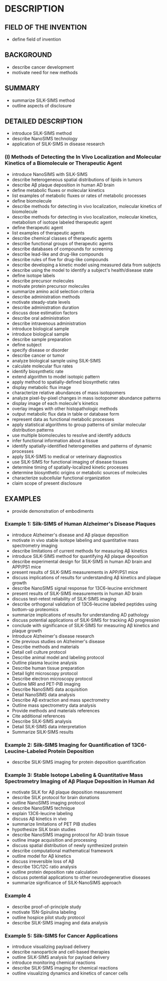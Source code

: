 # DESCRIPTION

## FIELD OF THE INVENTION

- define field of invention

## BACKGROUND

- describe cancer development
- motivate need for new methods

## SUMMARY

- summarize SILK-SIMS method
- outline aspects of disclosure

## DETAILED DESCRIPTION

- introduce SILK-SIMS method
- describe NanoSIMS technology
- application of SILK-SIMS in disease research

### (I) Methods of Detecting the In Vivo Localization and Molecular Kinetics of a Biomolecule or Therapeutic Agent

- introduce NanoSIMS with SILK-SIMS
- describe heterogeneous spatial distributions of lipids in tumors
- describe Aβ plaque deposition in human AD brain
- define metabolic fluxes or molecular kinetics
- list examples of metabolic fluxes or rates of metabolic processes
- define biomolecule
- describe methods for detecting in vivo localization, molecular kinetics of biomolecule
- describe methods for detecting in vivo localization, molecular kinetics, metabolism of isotope labeled therapeutic agent
- define therapeutic agent
- list examples of therapeutic agents
- describe chemical classes of therapeutic agents
- describe functional groups of therapeutic agents
- describe databases of compounds for screening
- describe lead-like and drug-like compounds
- describe rules of five for drug-like compounds
- describe developing a kinetic model using measured data from subjects
- describe using the model to identify a subject's health/disease state
- define isotope labels
- describe precursor molecules
- motivate protein precursor molecules
- summarize amino acid selection criteria
- describe administration methods
- motivate steady-state levels
- describe administration duration
- discuss dose estimation factors
- describe oral administration
- describe intravenous administration
- introduce biological sample
- introduce biological sample
- describe sample preparation
- define subject
- specify disease or disorder
- describe cancer or tumor
- analyze biological sample using SILK-SIMS
- calculate molecular flux rates
- identify biosynthetic rate
- extend algorithm to model isotopic pattern
- apply method to spatially-defined biosynthetic rates
- display metabolic flux image
- characterize relative abundances of mass isotopomers
- analyze pixel-by-pixel changes in mass isotopomer abundance patterns
- display image of each molecule's kinetics
- overlay images with other histopathologic methods
- output metabolic flux data in table or database form
- represent data as functional metabolic processes
- apply statistical algorithms to group patterns of similar molecular distribution patterns
- use multiple biomolecules to resolve and identify adducts
- infer functional information about a tissue
- identify spatially-identified heterogeneities and patterns of dynamic processes
- apply SILK-SIMS to medical or veterinary diagnostics
- use SILK-SIMS for functional imaging of disease tissues
- determine timing of spatially-localized kinetic processes
- determine biosynthetic origins or metabolic sources of molecules
- characterize subcellular functional organization
- claim scope of present disclosure

## EXAMPLES

- provide demonstration of embodiments

### Example 1: Silk-SIMS of Human Alzheimer's Disease Plaques

- introduce Alzheimer's disease and Aβ plaque deposition
- motivate in vivo stable isotope labeling and quantitative mass spectrometry imaging
- describe limitations of current methods for measuring Aβ kinetics
- introduce SILK-SIMS method for quantifying Aβ plaque deposition
- describe experimental design for SILK-SIMS in human AD brain and APP/PS1 mice
- present results of SILK-SIMS measurements in APP/PS1 mice
- discuss implications of results for understanding Aβ kinetics and plaque growth
- describe NanoSIMS signal response for 13C6-leucine enrichment
- present results of SILK-SIMS measurements in human AD brain
- discuss test-retest reliability of SILK-SIMS imaging
- describe orthogonal validation of 13C6-leucine labeled peptides using bottom-up proteomics
- summarize implications of results for understanding AD pathology
- discuss potential applications of SILK-SIMS for tracking AD progression
- conclude with significance of SILK-SIMS for measuring Aβ kinetics and plaque growth
- Introduce Alzheimer's disease research
- Cite previous studies on Alzheimer's disease
- Describe methods and materials
- Detail cell culture protocol
- Describe animal model and labeling protocol
- Outline plasma leucine analysis
- Describe human tissue preparation
- Detail light microscopy protocol
- Describe electron microscopy protocol
- Outline MRI and PET-PiB imaging
- Describe NanoSIMS data acquisition
- Detail NanoSIMS data analysis
- Describe Aβ extraction and mass spectrometry
- Outline mass spectrometry data analysis
- Provide methods and materials references
- Cite additional references
- Describe SILK-SIMS analysis
- Detail SILK-SIMS data interpretation
- Summarize SILK-SIMS results

### Example 2: Silk-SIMS Imaging for Quantification of 13C6-Leucine-Labeled Protein Deposition

- describe SILK-SIMS imaging for protein deposition quantification

### Example 3: Stable Isotope Labeling & Quantitative Mass Spectrometry Imaging of Aβ Plaque Deposition in Human Ad

- motivate SILK for Aβ plaque deposition measurement
- describe SILK protocol for brain donations
- outline NanoSIMS imaging protocol
- describe NanoSIMS technique
- explain 13C6-leucine labeling
- discuss Aβ kinetics in vivo
- summarize limitations of PET PIB studies
- hypothesize SILK brain studies
- describe NanoSIMS imaging protocol for AD brain tissue
- outline image acquisition and processing
- discuss spatial distribution of newly synthesized protein
- describe computational mathematical framework
- outline model for Aβ kinetics
- discuss irreversible loss of Aβ
- describe 13C/12C ratio analysis
- outline protein deposition rate calculation
- discuss potential applications to other neurodegenerative diseases
- summarize significance of SILK-NanoSIMS approach

### Example 4

- describe proof-of-principle study
- motivate 15N-Spirulina labeling
- outline hospice pilot study protocol
- describe SILK-SIMS imaging and data analysis

### Example 5: Silk-SIMS for Cancer Applications

- introduce visualizing payload delivery
- describe nanoparticle and cell-based therapies
- outline SILK-SIMS analysis for payload delivery
- introduce monitoring chemical reactions
- describe SILK-SIMS imaging for chemical reactions
- outline visualizing dynamics and kinetics of cancer cells

